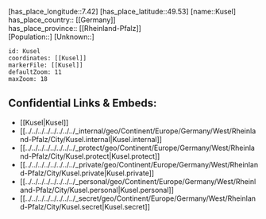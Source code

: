 ﻿---
location: [49.53,7.42] 
mapzoom: [7,12] 
mapmarker: city 
type: City
tags:
- geo/City


SpocWebEntityId: 31709
isDeleted: false
confidential: public

---
[has_place_longitude::7.42] 
[has_place_latitude::49.53] 
[name::Kusel] 
has_place_country:: [[Germany]]  
has_place_province:: [[Rheinland-Pfalz]]  
[Population::] 
[Unknown::] 


```leaflet
id: Kusel
coordinates: [[Kusel]] 
markerFile: [[Kusel]] 
defaultZoom: 11 
maxZoom: 18
```


## Confidential Links & Embeds: 
- [[Kusel|Kusel]]  
- [[../../../../../../../../_internal/geo/Continent/Europe/Germany/West/Rheinland-Pfalz/City/Kusel.internal|Kusel.internal]] 
- [[../../../../../../../../_protect/geo/Continent/Europe/Germany/West/Rheinland-Pfalz/City/Kusel.protect|Kusel.protect]] 
- [[../../../../../../../../_private/geo/Continent/Europe/Germany/West/Rheinland-Pfalz/City/Kusel.private|Kusel.private]] 
- [[../../../../../../../../_personal/geo/Continent/Europe/Germany/West/Rheinland-Pfalz/City/Kusel.personal|Kusel.personal]] 
- [[../../../../../../../../_secret/geo/Continent/Europe/Germany/West/Rheinland-Pfalz/City/Kusel.secret|Kusel.secret]] 
